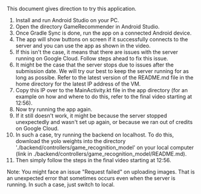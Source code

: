 This document gives direction to try this application.

1. Install and run Android Studio on your PC.
2. Open the directory GameRecommender in Android Studio.
3. Once Gradle Sync is done, run the app on a connected Android device.
4. The app will show buttons on screen if it successfully connects to the server and you can use the app as shown in the video.
5. If this isn't the case, it means that there are issues with the server running on Google Cloud. Follow steps ahead to fix this issue.
6. It might be the case that the server stops due to issues after the submission date. We will try our best to keep the server running for as long as possibe. Refer to the latest version of the README.md file in the home directory for the latest IP address of the VM.
7. Copy this IP over to the MainActivity.kt file in the app directory (for an example on how and where to do this, refer to the final video starting at 12:56). 
8. Now try running the app again.
9. If it still doesn't work, it might be because the server stopped unexpectedly and wasn't set up again, or because we ran out of credits on Google Cloud.
10. In such a case, try running the backend on localhost. To do this, download the yolo weights into the directory './backend/controllers/game_recognition_model' on your local computer (link in ./backend/controllers/game_recognition_model/README.md).
11. Then simply follow the steps in the final video starting at 12:56. 

Note: You might face an issue "Request failed" on uploading images. That is an unexpected error that sometimes occurs even when the server is running. In such a case, just switch to local.
 

